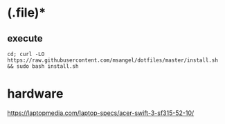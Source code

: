 # (\.file)*

## execute

`cd; curl -LO https://raw.githubusercontent.com/msangel/dotfiles/master/install.sh && sudo bash install.sh`


# hardware
https://laptopmedia.com/laptop-specs/acer-swift-3-sf315-52-10/
